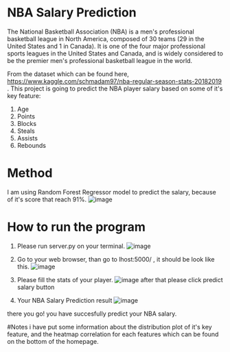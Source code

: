 # NBA Salary Prediction

The National Basketball Association (NBA) is a men's professional basketball league in North America, composed of 30 teams (29 in the United States and 1 in Canada). It is one of the four major professional sports leagues in the United States and Canada, and is widely considered to be the premier men's professional basketball league in the world. 

From the dataset which can be found here, https://www.kaggle.com/schmadam97/nba-regular-season-stats-20182019 . This project is going to predict the NBA player salary based on some of it's key feature:

1. Age
2. Points
3. Blocks
4. Steals
5. Assists
6. Rebounds

# Method 
I am using Random Forest Regressor model to predict the salary, because of it's score that reach 91%.
![image](https://github.com/https://github.com/kevinwid2993/FinalProject/blob/master/screenshots/result.png)

# How to run the program
1. Please run server.py on your terminal.
![image](https://github.com/https://github.com/kevinwid2993/FinalProject/blob/master/screenshots/server.png)

2. Go to your web browser, than go to lhost:5000/ , it should be look like this.
![image](https://github.com/https://github.com/kevinwid2993/FinalProject/blob/master/screenshots/home0.png)

3. Please fill the stats of your player.
![image](https://github.com/https://github.com/kevinwid2993/FinalProject/blob/master/screenshots/home.png)
after that please click predict salary button

4. Your NBA Salary Prediction result
![image](https://github.com/https://github.com/kevinwid2993/FinalProject/blob/master/screenshots/score.png)

there you go! you have succesfully predict your NBA salary.

#Notes
i have put some information about the distribution plot of it's key feature, and the heatmap correlation for each features which can be found on the bottom of the homepage.